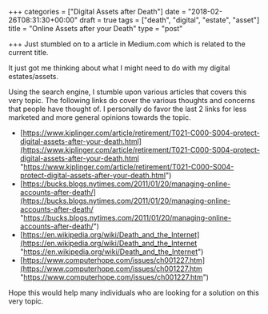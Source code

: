 +++
categories = ["Digital Assets after Death"]
date = "2018-02-26T08:31:30+00:00"
draft = true
tags = ["death", "digital", "estate", "asset"]
title = "Online Assets after your Death"
type = "post"

+++
Just stumbled on to a article in Medium.com which is related to the current title. 

It just got me thinking about what I might need to do with my digital estates/assets. 

Using the search engine, I stumble upon various articles that covers this very topic. The following links do cover the various thoughts and concerns that people have thought of. I personally do favor the last 2 links for less marketed and more general opinions towards the topic. 

* [https://www.kiplinger.com/article/retirement/T021-C000-S004-protect-digital-assets-after-your-death.html](https://www.kiplinger.com/article/retirement/T021-C000-S004-protect-digital-assets-after-your-death.html "https://www.kiplinger.com/article/retirement/T021-C000-S004-protect-digital-assets-after-your-death.html")
* [https://bucks.blogs.nytimes.com/2011/01/20/managing-online-accounts-after-death/](https://bucks.blogs.nytimes.com/2011/01/20/managing-online-accounts-after-death/ "https://bucks.blogs.nytimes.com/2011/01/20/managing-online-accounts-after-death/")
* [https://en.wikipedia.org/wiki/Death_and_the_Internet](https://en.wikipedia.org/wiki/Death_and_the_Internet "https://en.wikipedia.org/wiki/Death_and_the_Internet")
* [https://www.computerhope.com/issues/ch001227.htm](https://www.computerhope.com/issues/ch001227.htm "https://www.computerhope.com/issues/ch001227.htm")

Hope this would help many individuals who are looking for a solution on this very topic. 